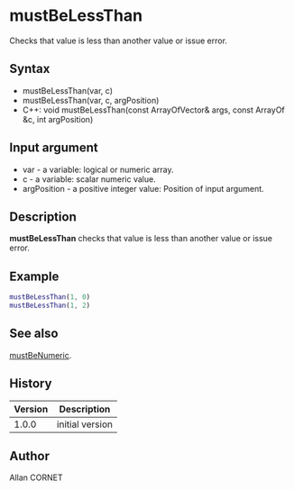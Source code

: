 

# mustBeLessThan

Checks that value is less than another value or issue error.

## Syntax

- mustBeLessThan(var, c)
- mustBeLessThan(var, c, argPosition)
- C++: void mustBeLessThan(const ArrayOfVector& args, const ArrayOf &c, int argPosition)

## Input argument

 - var - a variable: logical or numeric array.
 - c - a variable: scalar numeric value.
 - argPosition - a positive integer value: Position of input argument.

## Description


  <p><b>mustBeLessThan</b> checks that value is less than another value or issue error.</p>


## Example

```matlab
mustBeLessThan(1, 0)
mustBeLessThan(1, 2)
```

## See also

[mustBeNumeric](mustBeNumeric.md).
## History

|Version|Description|
|------|------|
|1.0.0|initial version|


## Author

Allan CORNET



